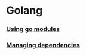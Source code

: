 # Golang

### [Using go modules](https://go.dev/blog/using-go-modules)

### [Managing dependencies](https://golang.org/doc/modules/managing-dependencies)
